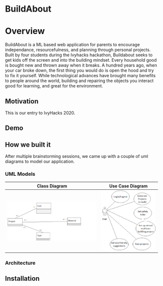 # BuildAbout

# Overview

BuildAbout is a ML based web application for parents to encourage independance, resourcefulness, and planning through personal projects. Built by four students during the Ivyhacks hackathon, Buildabout seeks to get kids off the screen and into the building mindset. Every household good is bought new and thrown away when it breaks. A hundred years ago, when your car broke down, the first thing you would do is open the hood and try to fix it yourself. While technological advances have brought many benefits to people around the world, building and repairing the objects you interact good for learning, and great for the environment.

## Motivation

This is our entry to IvyHacks 2020.

## Demo

## How we built it

After multiple brainstorming sessions, we came up with a couple of uml diagrams to model our application.

### UML Models

Class Diagram             |  Use Case Diagram
:-------------------------:|:-------------------------:
![class-diagram](class-diagram.png)  |  ![usecase-diagram](usecase-diagram.png)


### Architecture

## Installation
